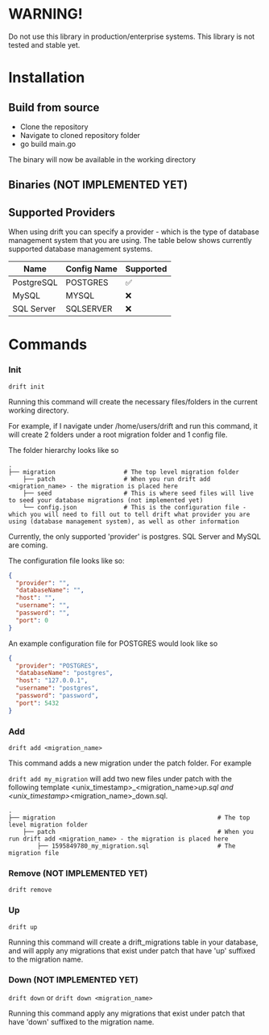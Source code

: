 # WARNING!
Do not use this library in production/enterprise systems. This library is not tested and stable yet.  

# Installation

## Build from source
* Clone the repository
* Navigate to cloned repository folder
* go build main.go

The binary will now be available in the working directory

## Binaries **(NOT IMPLEMENTED YET)**

## Supported Providers

When using drift you can specify a provider - which is the type of database management system that you are using. The table below shows currently supported database management systems.

| Name        | Config Name | Supported |
| ----------- | ----------- | --------- |
| PostgreSQL  | POSTGRES    |  ✅        |
| MySQL       | MYSQL       |  ❌        |
| SQL Server  | SQLSERVER   |  ❌        |


# Commands

### Init
`drift init`

Running this command will create the necessary files/folders in the current working directory.

For example, if I navigate under /home/users/drift and run this command, it will create 2 folders under a root migration folder and 1 config file. 

The folder hierarchy looks like so

    .
    ├── migration                   # The top level migration folder
        ├── patch                   # When you run drift add <migration_name> - the migration is placed here
        ├── seed                    # This is where seed files will live to seed your database migrations (not implemented yet)
        └── config.json             # This is the configuration file - which you will need to fill out to tell drift what provider you are using (database management system), as well as other information
        
        
Currently, the only supported 'provider' is postgres. SQL Server and MySQL are coming.

The configuration file looks like so:
```json
{
  "provider": "",
  "databaseName": "",
  "host": "",
  "username": "",
  "password": "",
  "port": 0
}
```

An example configuration file for POSTGRES would look like so

```json
{
  "provider": "POSTGRES",
  "databaseName": "postgres",
  "host": "127.0.0.1",
  "username": "postgres",
  "password": "password",
  "port": 5432
}
```

### Add

`drift add <migration_name>`

This command adds a new migration under the patch folder. For example

`drift add my_migration` will add two new files under patch with the following template <unix_timestamp>_<migration_name>_up.sql and <unix_timestamp>_<migration_name>_down.sql.

    .
    ├── migration                                             # The top level migration folder
        ├── patch                                             # When you run drift add <migration_name> - the migration is placed here
            ├── 1595849780_my_migration.sql                   # The migration file


### Remove **(NOT IMPLEMENTED YET)**

`drift remove`


### Up
`drift up`

Running this command will create a drift_migrations table in your database, and will apply any migrations that exist under patch that have 'up' suffixed to the migration name.

### Down **(NOT IMPLEMENTED YET)**
`drift down` or `drift down <migration_name>`

Running this command apply any migrations that exist under patch that have 'down' suffixed to the migration name.
